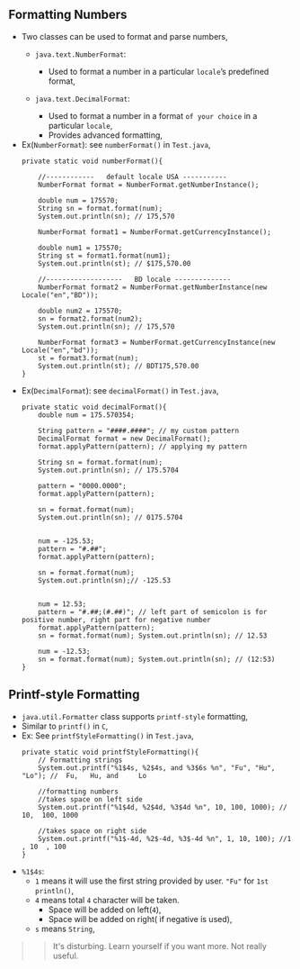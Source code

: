 

## Formatting Numbers
- Two classes can be used to format and parse numbers,
  - `java.text.NumberFormat`:
    - Used to format a number in a particular `locale`’s predefined format,
 
  - `java.text.DecimalFormat`:
    - Used to format a number in a format `of your choice` in a particular `locale`,
    - Provides advanced formatting,
- Ex(`NumberFormat`): see `numberFormat()` in `Test.java`,
    ```
    private static void numberFormat(){
    
        //------------   default locale USA -----------
        NumberFormat format = NumberFormat.getNumberInstance();
    
        double num = 175570;
        String sn = format.format(num);
        System.out.println(sn); // 175,570
    
        NumberFormat format1 = NumberFormat.getCurrencyInstance();
    
        double num1 = 175570;
        String st = format1.format(num1);
        System.out.println(st); // $175,570.00
    
        //-------------------   BD locale --------------
        NumberFormat format2 = NumberFormat.getNumberInstance(new Locale("en","BD"));
    
        double num2 = 175570;
        sn = format2.format(num2);
        System.out.println(sn); // 175,570
    
        NumberFormat format3 = NumberFormat.getCurrencyInstance(new Locale("en","bd"));
        st = format3.format(num);
        System.out.println(st); // BDT175,570.00
    }
    ```
- Ex(`DecimalFormat`): see `decimalFormat()` in `Test.java`,
    ```
    private static void decimalFormat(){
        double num = 175.570354;
    
        String pattern = "####.####"; // my custom pattern
        DecimalFormat format = new DecimalFormat();
        format.applyPattern(pattern); // applying my pattern
    
        String sn = format.format(num);
        System.out.println(sn); // 175.5704
    
        pattern = "0000.0000";
        format.applyPattern(pattern);
  
        sn = format.format(num);
        System.out.println(sn); // 0175.5704
    
  
        num = -125.53;
        pattern = "#.##";
        format.applyPattern(pattern);
    
        sn = format.format(num);
        System.out.println(sn);// -125.53
  
    
        num = 12.53;
        pattern = "#.##;(#.##)"; // left part of semicolon is for positive number, right part for negative number
        format.applyPattern(pattern);
        sn = format.format(num); System.out.println(sn); // 12.53
    
        num = -12.53;
        sn = format.format(num); System.out.println(sn); // (12:53)
    }
    ```

## Printf-style Formatting
- `java.util.Formatter` class supports `printf-style` formatting,
- Similar to `printf()` in `C`,
- Ex: See `printfStyleFormatting()` in `Test.java`,
  ```
  private static void printfStyleFormatting(){
      // Formatting strings
      System.out.printf("%1$4s, %2$4s, and %3$6s %n", "Fu", "Hu", "Lo"); //  Fu,   Hu, and     Lo
  
      //formatting numbers
      //takes space on left side
      System.out.printf("%1$4d, %2$4d, %3$4d %n", 10, 100, 1000); //  10,  100, 1000
  
      //takes space on right side
      System.out.printf("%1$-4d, %2$-4d, %3$-4d %n", 1, 10, 100); //1   , 10  , 100
  }
  ```
- `%1$4s`:
  - `1` means it will use the first string provided by user. `"Fu"` for `1st` `println()`,
  - `4` means total `4` character will be taken.
    - Space will be added on left(`4`),
    - Space will be added on right( if negative is used),
  - `s` means `String`,
  
>> It's disturbing. Learn yourself if you want more. Not really useful.